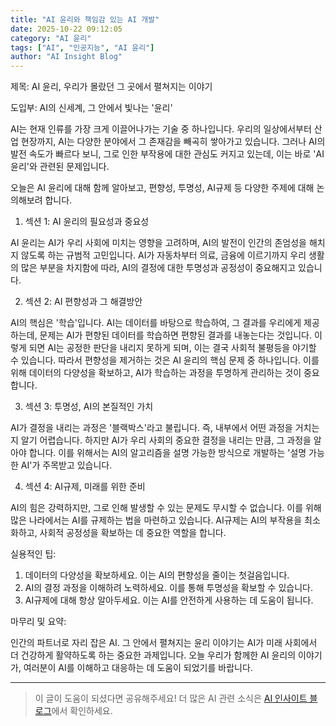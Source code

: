```yaml
---
title: "AI 윤리와 책임감 있는 AI 개발"
date: 2025-10-22 09:12:05
category: "AI 윤리"
tags: ["AI", "인공지능", "AI 윤리"]
author: "AI Insight Blog"
---
```


제목: AI 윤리, 우리가 몰랐던 그 곳에서 펼쳐지는 이야기

도입부: AI의 신세계, 그 안에서 빛나는 '윤리'

AI는 현재 인류를 가장 크게 이끌어나가는 기술 중 하나입니다. 우리의 일상에서부터 산업 현장까지, AI는 다양한 분야에서 그 존재감을 빼곡히 쌓아가고 있습니다. 그러나 AI의 발전 속도가 빠르다 보니, 그로 인한 부작용에 대한 관심도 커지고 있는데, 이는 바로 'AI 윤리'와 관련된 문제입니다. 

오늘은 AI 윤리에 대해 함께 알아보고, 편향성, 투명성, AI규제 등 다양한 주제에 대해 논의해보려 합니다. 

1. 섹션 1: AI 윤리의 필요성과 중요성

AI 윤리는 AI가 우리 사회에 미치는 영향을 고려하며, AI의 발전이 인간의 존엄성을 해치지 않도록 하는 규범적 고민입니다. AI가 자동차부터 의료, 금융에 이르기까지 우리 생활의 많은 부분을 차지함에 따라, AI의 결정에 대한 투명성과 공정성이 중요해지고 있습니다.

2. 섹션 2: AI 편향성과 그 해결방안

AI의 핵심은 '학습'입니다. AI는 데이터를 바탕으로 학습하여, 그 결과를 우리에게 제공하는데, 문제는 AI가 편향된 데이터를 학습하면 편향된 결과를 내놓는다는 것입니다. 이렇게 되면 AI는 공정한 판단을 내리지 못하게 되며, 이는 결국 사회적 불평등을 야기할 수 있습니다. 따라서 편향성을 제거하는 것은 AI 윤리의 핵심 문제 중 하나입니다. 이를 위해 데이터의 다양성을 확보하고, AI가 학습하는 과정을 투명하게 관리하는 것이 중요합니다.

3. 섹션 3: 투명성, AI의 본질적인 가치

AI가 결정을 내리는 과정은 '블랙박스'라고 불립니다. 즉, 내부에서 어떤 과정을 거치는지 알기 어렵습니다. 하지만 AI가 우리 사회의 중요한 결정을 내리는 만큼, 그 과정을 알아야 합니다. 이를 위해서는 AI의 알고리즘을 설명 가능한 방식으로 개발하는 '설명 가능한 AI'가 주목받고 있습니다.

4. 섹션 4: AI규제, 미래를 위한 준비

AI의 힘은 강력하지만, 그로 인해 발생할 수 있는 문제도 무시할 수 없습니다. 이를 위해 많은 나라에서는 AI를 규제하는 법을 마련하고 있습니다. AI규제는 AI의 부작용을 최소화하고, 사회적 공정성을 확보하는 데 중요한 역할을 합니다.

실용적인 팁:

1. 데이터의 다양성을 확보하세요. 이는 AI의 편향성을 줄이는 첫걸음입니다.
2. AI의 결정 과정을 이해하려 노력하세요. 이를 통해 투명성을 확보할 수 있습니다.
3. AI규제에 대해 항상 알아두세요. 이는 AI를 안전하게 사용하는 데 도움이 됩니다.

마무리 및 요약: 

인간의 파트너로 자리 잡은 AI. 그 안에서 펼쳐지는 윤리 이야기는 AI가 미래 사회에서 더 건강하게 활약하도록 하는 중요한 과제입니다. 오늘 우리가 함께한 AI 윤리의 이야기가, 여러분이 AI를 이해하고 대응하는 데 도움이 되었기를 바랍니다.

---

> 이 글이 도움이 되셨다면 공유해주세요! 
> 더 많은 AI 관련 소식은 [AI 인사이트 블로그](https://tonyhwang1004.github.io/ai-insight-blog)에서 확인하세요.
